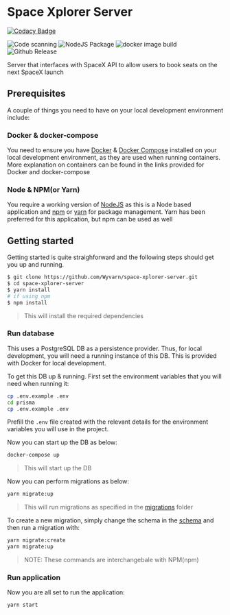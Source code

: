 # Space Xplorer Server

[![Codacy Badge](https://api.codacy.com/project/badge/Grade/8f2d9d6aca7243af8bea52f0db936e32)](https://app.codacy.com/gh/Wyvarn/space-xplorer-server?utm_source=github.com&utm_medium=referral&utm_content=Wyvarn/space-xplorer-server&utm_campaign=Badge_Grade_Settings)

![Code scanning](https://github.com/Wyvarn/space-xplorer-server/workflows/Code%20scanning/badge.svg)
![NodeJS Package](https://github.com/Wyvarn/space-xplorer-server/workflows/NodeJS%20Package/badge.svg)
![docker image build](https://github.com/Wyvarn/space-xplorer-server/workflows/Space%20Xplorer%20Server%20docker%20image%20build/badge.svg)
![Github Release](https://github.com/Wyvarn/space-xplorer-server/workflows/Github%20Release/badge.svg)

Server that interfaces with SpaceX API to allow users to book seats on the next SpaceX launch

## Prerequisites

A couple of things you need to have on your local development environment include:

### Docker & docker-compose

You need to ensure you have [Docker](https://www.docker.com/) & [Docker Compose](https://docs.docker.com/compose/) installed on your local development environment, as they are used when running containers. More explanation on containers can be found in the links provided for Docker and docker-compose

### Node & NPM(or Yarn)

You require a working version of [NodeJS](https://nodejs.org/) as this is a Node based application and [npm](https://www.npmjs.com/) or [yarn](https://yarnpkg.com/) for package management. Yarn has been preferred for this application, but npm can be used as well

## Getting started

Getting started is quite straighforward and the following steps should get you up and running. 

``` bash
$ git clone https://github.com/Wyvarn/space-xplorer-server.git
$ cd space-xplorer-server
$ yarn install
# if using npm
$ npm install
```
> This will install the required dependencies

### Run database

This uses a PostgreSQL DB as a persistence provider. Thus, for local development, you will need a running instance of this DB. This is provided with Docker for local development.

To get this DB up & running. First set the environment variables that you will need when running it:

``` bash
cp .env.example .env
cd prisma
cp .env.example .env
```

Prefill the `.env` file created with the relevant details for the environment variables you will use in the project. 

Now you can start up the DB as below:

``` bash
docker-compose up
```

> This will start up the DB

Now you can perform migrations as below:


```bash
yarn migrate:up
```

> This will run migrations as specified in the [migrations](./prisma/migrations) folder

To create a new migration, simply change the schema in the [schema](./prisma/schema.prisma) and then run a migration with:

``` bash
yarn migrate:create
yarn migrate:up
```

> NOTE: These commands are interchangebale with NPM(npm)

### Run application

Now you are all set to run the application:

``` bash
yarn start
```